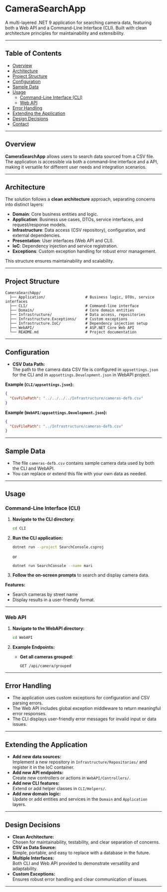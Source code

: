 # CameraSearchApp

A multi-layered .NET 9 application for searching camera data, featuring both a Web API and a Command-Line Interface (CLI). Built with clean architecture principles for maintainability and extensibility.

---

## Table of Contents

- [Overview](#overview)
- [Architecture](#architecture)
- [Project Structure](#project-structure)
- [Configuration](#configuration)
- [Sample Data](#sample-data)
- [Usage](#usage)
  - [Command-Line Interface (CLI)](#command-line-interface-cli)
  - [Web API](#web-api)
- [Error Handling](#error-handling)
- [Extending the Application](#extending-the-application)
- [Design Decisions](#design-decisions)
- [Contact](#contact)

---

## Overview

**CameraSearchApp** allows users to search data sourced from a CSV file. The application is accessible via both a command-line interface and a API, making it versatile for different user needs and integration scenarios.

---

## Architecture

The solution follows a **clean architecture** approach, separating concerns into distinct layers:

- **Domain**: Core business entities and logic.
- **Application**: Business use cases, DTOs, service interfaces, and request/response models.
- **Infrastructure**: Data access (CSV repository), configuration, and external dependencies.
- **Presentation**: User interfaces (Web API and CLI).
- **IoC**: Dependency injection and service registration.
- **Exceptions**: Custom exception handling for robust error management.

This structure ensures maintainability and scalability.

---

## Project Structure

```
CameraSearchApp/
  ├── Application/                  # Business logic, DTOs, service interfaces
  ├── CLI/                          # Command-line interface
  ├── Domain/                       # Core domain entities
  ├── Infrastructure/               # Data access, repositories
  ├── Infrastructure.Exceptions/    # Custom exceptions
  ├── Infrastructure.IoC/           # Dependency injection setup
  ├── WebAPI/                       # ASP.NET Core Web API
  └── README.md                     # Project documentation
```

---

## Configuration

- **CSV Data Path:**  
  The path to the camera data CSV file is configured in `appsettings.json` for the CLI and in `appsettings.Development.json` in WebAPI project.

**Example (`CLI/appsettings.json`):**
```json
{
  "CsvFilePath": "../../../../Infrastructure/cameras-defb.csv"
}
```

**Example (`WebAPI/appsettings.Development.json`):**
```json
{
  "CsvFilePath": "../Infrastructure/cameras-defb.csv"
}
```

---

## Sample Data

- The file `cameras-defb.csv` contains sample camera data used by both the CLI and WebAPI.
- You can replace or extend this file with your own data as needed.

---

## Usage

### Command-Line Interface (CLI)

1. **Navigate to the CLI directory:**
   ```sh
   cd CLI
   ```

2. **Run the CLI application:**
   ```sh
   dotnet run --project SearchConsole.csproj
   ```
   or
   ```sh
   dotnet run SearchConsole --name mari
   ```

4. **Follow the on-screen prompts** to search and display camera data.

**Features:**
- Search cameras by street name
- Display results in a user-friendly format.

---

### Web API

1. **Navigate to the WebAPI directory:**
   ```sh
   cd WebAPI
   ```

2. **Example Endpoints:**

   - **Get all cameras grouped:**
     ```
     GET /api/camera/grouped
     ```

---

## Error Handling

- The application uses custom exceptions for configuration and CSV parsing errors.
- The Web API includes global exception middleware to return meaningful error responses.
- The CLI displays user-friendly error messages for invalid input or data issues.

---

## Extending the Application

- **Add new data sources:**  
  Implement a new repository in `Infrastructure/Repositories/` and register it in the IoC container.
- **Add new API endpoints:**  
  Create new controllers or actions in `WebAPI/Controllers/`.
- **Add new CLI features:**  
  Extend or add helper classes in `CLI/Helpers/`.
- **Add new domain logic:**  
  Update or add entities and services in the `Domain` and `Application` layers.

---

## Design Decisions

- **Clean Architecture:**  
  Chosen for maintainability, testability, and clear separation of concerns.
- **CSV as Data Source:**  
  Simple, portable, and easy to replace with a database in the future.
- **Multiple Interfaces:**  
  Both CLI and Web API provided to demonstrate versatility and adaptability.
- **Custom Exceptions:**  
  Ensures robust error handling and clear communication of issues.

---
